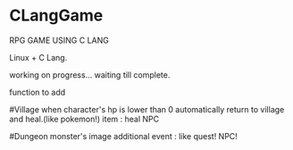 # CLangGame
RPG GAME USING C LANG

Linux + C Lang.

working on progress... waiting till complete.

function to add

#Village
when character's hp is lower than 0 automatically return to village and heal.(like pokemon!)
item : heal
NPC

#Dungeon 
monster's image
additional event : like quest! NPC!
